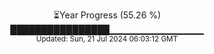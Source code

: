 <p align="center">
⏳Year Progress (55.26 %)<br>
████████████████▁▁▁▁▁▁▁▁▁▁▁▁▁▁ <br>
<sub>Updated: Sun, 21 Jul 2024 06:03:12 GMT</sub>
</p>

